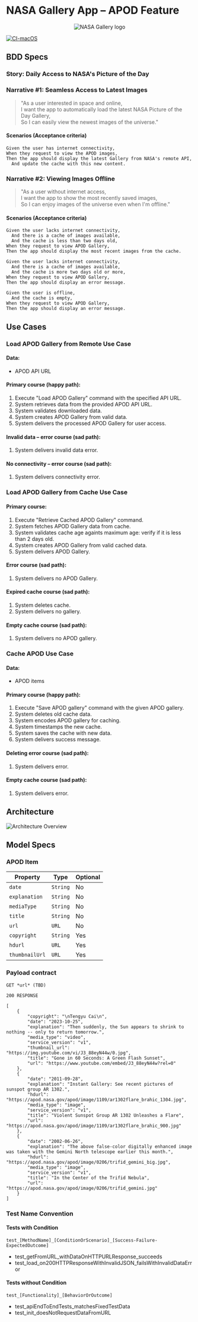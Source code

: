 # NASA Gallery App – APOD Feature

<p align="center">
  <img src="Resources/ReadMe-logo.png" alt="NASA Gallery logo">
</p>

[![CI-macOS](https://github.com/igdutra/NASA-Gallery/actions/workflows/CI-macOS.yml/badge.svg)](https://github.com/igdutra/NASA-Gallery/actions/workflows/CI-macOS.yml)

## BDD Specs

### Story: Daily Access to NASA's Picture of the Day

### Narrative #1: Seamless Access to Latest Images

> "As a user interested in space and online,  
I want the app to automatically load the latest NASA Picture of the Day Gallery,  
So I can easily view the newest images of the universe."

#### Scenarios (Acceptance criteria)

```
Given the user has internet connectivity,
When they request to view the APOD images,
Then the app should display the latest Gallery from NASA's remote API,
  And update the cache with this new content.
```

### Narrative #2: Viewing Images Offline

> "As a user without internet access,  
I want the app to show the most recently saved images,  
So I can enjoy images of the universe even when I'm offline."

#### Scenarios (Acceptance criteria)

```
Given the user lacks internet connectivity,
  And there is a cache of images available,
  And the cache is less than two days old,
When they request to view APOD Gallery,
Then the app should display the most recent images from the cache.

Given the user lacks internet connectivity,
  And there is a cache of images available,
  And the cache is more two days old or more,
When they request to view APOD Gallery,
Then the app should display an error message.

Given the user is offline,
  And the cache is empty,
When they request to view APOD Gallery,
Then the app should display an error message.
```


## Use Cases

### Load APOD Gallery from Remote Use Case

#### Data:
- APOD API URL

#### Primary course (happy path):
1. Execute "Load APOD Gallery" command with the specified API URL.
2. System retrieves data from the provided APOD API URL.
3. System validates downloaded data.
4. System creates APOD Gallery from valid data.
5. System delivers the processed APOD Gallery for user access.

#### Invalid data – error course (sad path):
1. System delivers invalid data error.

#### No connectivity – error course (sad path):
1. System delivers connectivity error.

### Load APOD Gallery from Cache Use Case 

#### Primary course:
1. Execute "Retrieve Cached APOD Gallery" command.
2. System fetches APOD Gallery data from cache.
3. System validates cache age againts maximum age: verify if it is less than 2 days old.
4. System creates APOD Gallery from valid cached data.
5. System delivers APOD Gallery.

#### Error course (sad path):
1. System delivers no APOD Gallery.

#### Expired cache course (sad path): 
1. System deletes cache.
2. System delivers no gallery.

#### Empty cache course (sad path): 
1. System delivers no APOD gallery.

### Cache APOD Use Case

#### Data:
- APOD items

#### Primary course (happy path):
1. Execute "Save APOD gallery" command with the given APOD gallery.
2. System deletes old cache data.
3. System encodes APOD gallery for caching.
4. System timestamps the new cache.
5. System saves the cache with new data.
6. System delivers success message.

#### Deleting error course (sad path): 
1. System delivers error.

#### Empty cache course (sad path): 
1. System delivers error.


## Architecture

![Architecture Overview](Architecture_Overview.png)

## Model Specs

### APOD Item

| Property        | Type                | Optional |
|-----------------|---------------------|----------|
| `date`          | `String`            | No       |
| `explanation`   | `String`            | No       |
| `mediaType`     | `String`            | No       |
| `title`         | `String`            | No       |
| `url`           | `URL`               | No       |
| `copyright`     | `String`            | Yes      |
| `hdurl`         | `URL`               | Yes      |
| `thumbnailUrl`  | `URL`               | Yes      |

### Payload contract

```
GET *url* (TBD)

200 RESPONSE

[
    {
        "copyright": "\nTengyu Cai\n",
        "date": "2023-10-25",
        "explanation": "Then suddenly, the Sun appears to shrink to nothing -- only to return tomorrow.",
        "media_type": "video",
        "service_version": "v1",
        "thumbnail_url": "https://img.youtube.com/vi/J3_88eyN44w/0.jpg", 
        "title": "Gone in 60 Seconds: A Green Flash Sunset",
        "url": "https://www.youtube.com/embed/J3_88eyN44w?rel=0"
    },
    {
        "date": "2011-09-28",
        "explanation": "Instant Gallery: See recent pictures of sunspot group AR 1302.",
        "hdurl": "https://apod.nasa.gov/apod/image/1109/ar1302flare_brahic_1304.jpg",
        "media_type": "image",
        "service_version": "v1",
        "title": "Violent Sunspot Group AR 1302 Unleashes a Flare",
        "url": "https://apod.nasa.gov/apod/image/1109/ar1302flare_brahic_900.jpg"
    },
    {
        "date": "2002-06-26",
        "explanation": "The above false-color digitally enhanced image was taken with the Gemini North telescope earlier this month.",
        "hdurl": "https://apod.nasa.gov/apod/image/0206/trifid_gemini_big.jpg",
        "media_type": "image",
        "service_version": "v1",
        "title": "In the Center of the Trifid Nebula",
        "url": "https://apod.nasa.gov/apod/image/0206/trifid_gemini.jpg"
    }
]
```

### Test Name Convention

#### Tests with Condition
```test_[MethodName]_[ConditionOrScenario]_[Success-Failure-ExpectedOutcome]```   
* test_getFromURL_withDataOnHTTPURLResponse_succeeds
* test_load_on200HTTPResponseWithInvalidJSON_failsWithInvalidDataError

#### Tests without Condition
```test_[Functionality]_[BehaviorOrOutcome]```
* test_apiEndToEndTests_matchesFixedTestData
* test_init_doesNotRequestDataFromURL
